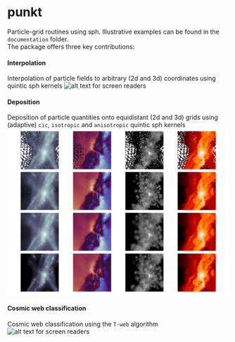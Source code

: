 # punkt
 Particle-grid routines using sph. Illustrative examples can be found in the `documentation` folder.\
 The package offers three key contributions:

 #### Interpolation
 Interpolation of particle fields to arbitrary (2d and 3d) coordinates using quintic sph kernels
 ![alt text for screen readers](./documentation/plots/interpolation_2d.png "")

 #### Deposition
 Deposition of particle quantities onto equidistant (2d and 3d) grids using (adaptive) `cic`, `isotropic` and `anisotropic` quintic sph kernels
 ![alt text for screen readers](./documentation/plots/deposition_comparison.png "")

 #### Cosmic web classification
Cosmic web classification using the `T-web` algorithm
![alt text for screen readers](./documentation/plots/cosmic_web.png "")